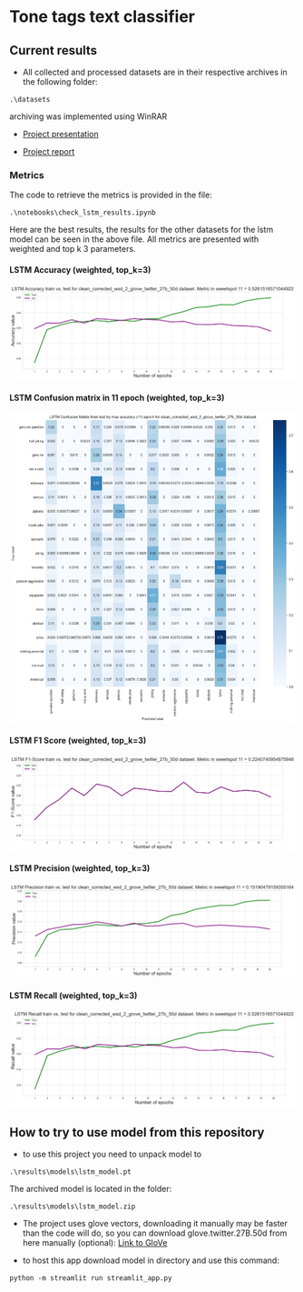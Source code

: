 # Tone tags text classifier

## Current results

* All collected and processed datasets are in their respective archives in the following folder:
```
.\datasets
```
archiving was implemented using WinRAR

* [Project presentation](https://docs.google.com/presentation/d/1kJcXnDjRYPxNKGzpxprdzc_KKSjkLR9smEgEMdHbUlY)

* [Project report](.\\docs_and_other_files\\project_report.pdf)

### Metrics

The code to retrieve the metrics is provided in the file:
```
.\notebooks\check_lstm_results.ipynb
```
Here are the best results, the results for the other datasets for the lstm model can be seen in the above file.
All metrics are presented with weighted and top k 3 parameters.

#### LSTM Accuracy (weighted, top_k=3)

![best LSTM Accuracy weighted top_k 3](docs_and_other_files\\lstm_accuracy_clean_corrected_wsd_2_grove_twitter_27b_50d.png)

#### LSTM Confusion matrix in 11 epoch (weighted, top_k=3)

![best LSTM Confusion matrix in 11 epoch weighted top_k 3](docs_and_other_files\\lstm_confusion_matrix_11_epoch_clean_corrected_wsd_2_grove_twitter_27b_50d.png)

#### LSTM F1 Score (weighted, top_k=3)

![best LSTM F1 Score weighted top_k 3](docs_and_other_files\\lstm_f1_score_clean_corrected_wsd_2_grove_twitter_27b_50d.png)

#### LSTM Precision (weighted, top_k=3)

![best LSTM Precision weighted top_k 3](docs_and_other_files\\lstm_precision_clean_corrected_wsd_2_grove_twitter_27b_50d.png)

#### LSTM Recall (weighted, top_k=3)

![best LSTM Recall weighted top_k 3](docs_and_other_files\\lstm_recall_clean_corrected_wsd_2_grove_twitter_27b_50d.png)

## How to try to use model from this repository

* to use this project you need to unpack model to 
```
.\results\models\lstm_model.pt
```

The archived model is located in the folder:
```
.\results\models\lstm_model.zip
```

* The project uses glove vectors, downloading it manually may be faster than the code will do, so you can download glove.twitter.27B.50d from here manually (optional): [Link to GloVe](https://nlp.stanford.edu/projects/glove/)

* to host this app download model in directory and use this command:
```shell
python -m streamlit run streamlit_app.py
```